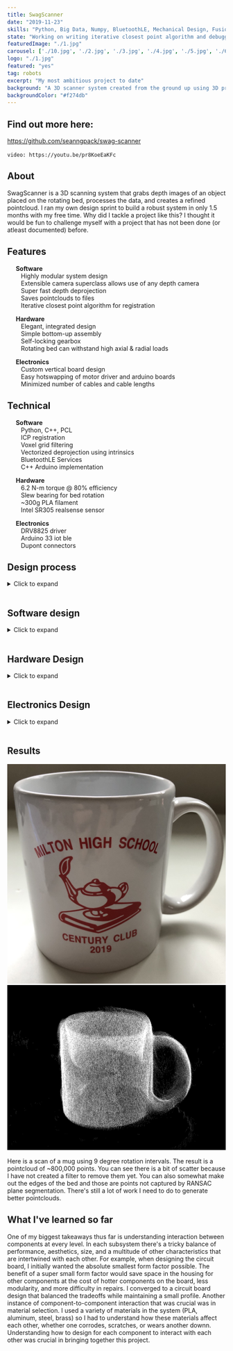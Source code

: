 ```yaml
---
title: SwagScanner
date: "2019-11-23"
skills: "Python, Big Data, Numpy, BluetoothLE, Mechanical Design, Fusion360, electronics, soldering"
state: "Working on writing iterative closest point algorithm and debugging"
featuredImage: "./1.jpg"
carousel: ['./10.jpg', './2.jpg', './3.jpg', './4.jpg', './5.jpg', './6.jpg', './7.jpg', './8.jpg', './9.jpg']
logo: "./1.jpg"
featured: "yes"
tag: robots
excerpt: "My most ambitious project to date"
background: "A 3D scanner system created from the ground up using 3D printing, Python, and C++. Utilizes depth images to create virtual models of scanned objects."
backgroundColor: "#f274db"
---
```


## Find out more here: 
https://github.com/seanngpack/swag-scanner

`video: https://youtu.be/pr8KoeEaKFc`


## About

SwagScanner is a 3D scanning system that grabs depth images of an object placed on the rotating bed, processes the data, and creates a refined pointcloud. I ran my own design sprint to build a robust system in only 1.5 months with my free time. Why did I tackle a project like this? I thought it would be fun to challenge myself with a project that has not been done (or atleast documented) before.

## Features

&nbsp;&nbsp;&nbsp;&nbsp; **Software** \
&nbsp;&nbsp;&nbsp;&nbsp;&nbsp;&nbsp;&nbsp; Highly modular system design \
&nbsp;&nbsp;&nbsp;&nbsp;&nbsp;&nbsp;&nbsp; Extensible camera superclass allows use of any depth camera \
&nbsp;&nbsp;&nbsp;&nbsp;&nbsp;&nbsp;&nbsp; Super fast depth deprojection \
&nbsp;&nbsp;&nbsp;&nbsp;&nbsp;&nbsp;&nbsp; Saves pointclouds to files \
&nbsp;&nbsp;&nbsp;&nbsp;&nbsp;&nbsp;&nbsp; Iterative closest point algorithm for registration 

&nbsp;&nbsp;&nbsp;&nbsp; **Hardware** \
&nbsp;&nbsp;&nbsp;&nbsp;&nbsp;&nbsp;&nbsp; Elegant, integrated design \
&nbsp;&nbsp;&nbsp;&nbsp;&nbsp;&nbsp;&nbsp; Simple bottom-up assembly \
&nbsp;&nbsp;&nbsp;&nbsp;&nbsp;&nbsp;&nbsp; Self-locking gearbox \
&nbsp;&nbsp;&nbsp;&nbsp;&nbsp;&nbsp;&nbsp; Rotating bed can withstand high axial & radial loads 

&nbsp;&nbsp;&nbsp;&nbsp; **Electronics** \
&nbsp;&nbsp;&nbsp;&nbsp;&nbsp;&nbsp;&nbsp; Custom vertical board design \
&nbsp;&nbsp;&nbsp;&nbsp;&nbsp;&nbsp;&nbsp; Easy hotswapping of motor driver and arduino boards \
&nbsp;&nbsp;&nbsp;&nbsp;&nbsp;&nbsp;&nbsp; Minimized number of cables and cable lengths

## Technical

&nbsp;&nbsp;&nbsp;&nbsp; **Software** \
&nbsp;&nbsp;&nbsp;&nbsp;&nbsp;&nbsp;&nbsp; Python, C++, PCL  \
&nbsp;&nbsp;&nbsp;&nbsp;&nbsp;&nbsp;&nbsp; ICP registration \
&nbsp;&nbsp;&nbsp;&nbsp;&nbsp;&nbsp;&nbsp; Voxel grid filtering \
&nbsp;&nbsp;&nbsp;&nbsp;&nbsp;&nbsp;&nbsp; Vectorized deprojection using intrinsics \
&nbsp;&nbsp;&nbsp;&nbsp;&nbsp;&nbsp;&nbsp; BluetoothLE Services \
&nbsp;&nbsp;&nbsp;&nbsp;&nbsp;&nbsp;&nbsp; C++ Arduino implementation 

&nbsp;&nbsp;&nbsp;&nbsp; **Hardware** \
&nbsp;&nbsp;&nbsp;&nbsp;&nbsp;&nbsp;&nbsp; 6.2 N-m torque @ 80% efficiency \
&nbsp;&nbsp;&nbsp;&nbsp;&nbsp;&nbsp;&nbsp; Slew bearing for bed rotation \
&nbsp;&nbsp;&nbsp;&nbsp;&nbsp;&nbsp;&nbsp; ~300g PLA filament \
&nbsp;&nbsp;&nbsp;&nbsp;&nbsp;&nbsp;&nbsp; Intel SR305 realsense sensor

&nbsp;&nbsp;&nbsp;&nbsp; **Electronics** \
&nbsp;&nbsp;&nbsp;&nbsp;&nbsp;&nbsp;&nbsp; DRV8825 driver \
&nbsp;&nbsp;&nbsp;&nbsp;&nbsp;&nbsp;&nbsp; Arduino 33 iot ble \
&nbsp;&nbsp;&nbsp;&nbsp;&nbsp;&nbsp;&nbsp; Dupont connectors

## Design process
<details>
  <summary>Click to expand</summary>
</br> 
Here is a breakdown of the design sprint I ran and some of my design decisions that I made during the process
</br>
</br>

* weeks 1-2 

  I spent the first couple weeks researching what I was getting myself into. I took a deep dive into how 3D imaging systems worked and the different paths I could take. I also looked into different mechanisms I could use to achieve this. There were so many different paths and I had to narrow down my choices based on some criteria: robustness, quality, implementation feasibility, and size.

* weeks 2-3

  I created a stacked board design during this timeframe. I made the design very compact and modular with the ability to hotswap components solder-free. I choice the DRV8825 to drive my stepper, a small 24 oz-in NEMA 17 motor. I also wanted the wiring to be very compact and simple so I wired the stepper and arduino on the same powerline. Normally this would require a voltage step-down component such as a linear regulator or switching regulator to step the voltage down from 12V -> 7V for the arduino but I ordered the Arduino 33 iot ble which had a high quality stepping regulator built-in already. It was like solving a puzzle with every step I took because I designed for hot swapping ability, easy disassembly, and simplified cable design and I ended up with a simple and elegant solution to my criteria.

* weeks 3-5

  I designed the entirety of the system housing during these few weeks. There were an endless list of different hardware designs I had drawn up so I decided to pursue my top 3 in parallel and develop them. I ran a design sprint that I call an Darwinian Design Sprint where I pursued viable ideas, developed them, and as they became more grown I weeded out the weaker ones. This design sprint worked well for me because all my initial designs seemed to accomplish my hardware criteria, but my unknown variable was how well I could implement each design so this sprint allowed me to to solve for that unknown. In parallel with creating the designs on Fusion360, I ordered parts to prototype them as they were being worked out. My timeline was concisely laid out, allocating time for design, prototyping, and assembling. I wasted no time waiting for parts to arrive.

* weeks 4-6

  As I was wrapping up hardware design I started learning pointcloud theory and began working on software design. I drew out an extensible and robust system architecture for my project. In this time I learned BluetoothLE design and created my own services and characteristics for bluetooth functionality. I also learned asynchronous design so my system could create threaded workers to listen for notifications from the Arduino. I also learned about depth imaging, pointclouds, and processing algorithms.

* weeks 6-

   Well, I'm in school now so I don't have much time to work on SwagScanner. I plan on furthering development after I graduate and find a job.


</details> 
</br>


## Software design
<details>
  <summary>Click to expand</summary>
</br>

### Entry Point
First, we define the entry point of the application `scan.py` and create a `Scan()` object to handle abstracting each major steps in the scanning pipeline to be run sequentially (note: not all actions are synchronous in SwagScanner!)

### Camera()
The `Camera()` class is a superclass that can be extended to provide ability to use any depth camera. Looking at the `D435` object, we override the `get_intrinsics()` method with RealSense API calls to get the intrinsics of the camera.

### Arduino()
The `Arduino()` class provides methods to initialize the Arduino and send bluetooth commands to it. We subscribe to asynchronous notifications from a custom bluetooth service which provides table state information.

### DepthProcessor()
This class is a class factory builder that takes in a `Camera()` object and a `boolean` flag and returns either a fast or slow depth processing unit. Using the fast unit, we gain the ability to use `deproject_depth_frame()` with vectorized math operations for point to pixel deprojection. The slow unit utilizes a **much (300x)** slower double for loop to perform that task. One drawback with the fast deprojection method is that it does not account for any distortion models in the frame. If you are using Intel depth cameras that is OK because the developers advised against that since distortion is so low. The same may not be true for the Kinect however. Subclass the `DepthProcessor()` object and override the `deproject_depth_frame()` method if you would like to include your own distortion model.

### Filtering()
This provides the tools to perform voxel grid filtering which downsamples our pointcloud by the `leaf_size` parameter and saves it. This step is essential for registration because performing registration on a massive pointcloud would take a very long time to converge. One more thing we have to do in filtering is segment the plane from each pointcloud. We run the RANSAC (random sample concensus) algorithm and fit a plane model (ax + by + cz + d= 0) to our cloud and detect the inliers. Using the inliers and plane model, we can reject those points and obtain a pointcloud without a the scanning bed plane. This is essential to do before registration so that we don't take a subset of the cloud belonging to the plane and encounter a false-positive icp convergence.

### Registration()
The `Registration()` class provides the tools to iteratively register pairs of clouds. Using global iterative registration, we define a `global_transform` variable as the identity matrix of size 4x4. Then we apply the iterative closest point algorithm to a a source, target cloud pair and get the source -> target cloud transformation as a 4x4 transformation matrix. Then we take the inverse of that matrix `transf_inv` to get the transformation from target->source. We multiply the target by the global transform (remember: this is the first iteration, the `global_transform` is still the identity matrix) to get the target cloud in the same reference frame as the source and save the cloud. Then we dot product `global_transform` and `transf_inv` to update the global transformation. Move on to the next pair of clouds and repeat. 

</details>
</br>

## Hardware Design
<details>
  <summary>Click to expand</summary>
  </br>

Again with the theme of modularity, I designed the hardware to be easy to disassemble, reassemble, and be upgradeable. I went with a worm drive gearbox design for the rotating bed because of its inherit ability to resist backdriving. The driven gear is connected to a stainless steel shaft. The gear and mounting hub are secured to the shaft via set screws. I hate set screws with a passion--they always come undone and end up scoring your shaft. To alleviate the woes of set screws, I reduced the vertical forces acting on them by desgining the hardware stackup along the shaft so that the set screw components rest on axial thrust bearings. That way, atleast the weight of the set screw components won't act on the set screws. 
Because of 3D printing tolerances, there may be shaft misalignment in addition to misalignment between the gears due to the stepper motor mount. I mitigated this issue by designing the floating brace to be slightly compliant.

![compliant](./compliant.jpg)

Designing the turntable assembly to be assembled from the bottom-up in an intuitive way proved to be extremely challenging. I had many factors to considering including 3D printability, wall thicknesses to mask screw heads, structural integrity, and overall component-to-component interaction. I also optimized the design of each component to standardize fastener sizes. 

When I designed the electronics housing, I wanted the make the sides removable for easy access to the electronics for debugging. I designed a self-aligning sliding profile to resist motion in all axii except the Z (up and down).

![profile](./profile.jpg)

The aluminum pipe bridging the electronics housing and turntable is secured through friction on both ends.

![friction](./friction.jpg)

Overall, I think assembly is pretty easy--check out some photos of the build process.

![assembling1](./IMG_2133.jpg)
![assembling2](./IMG_2227.jpg)
![assembling3](./IMG_2211.jpg)
![assembling4](./IMG_2147.jpg)
![assembling5](./IMG_2135.jpg)
![assembling6](./IMG_2134.jpg)
![assembling7](./IMG_2214.jpg)

</details> 
</br>

## Electronics Design
<details>
  <summary>Click to expand</summary>
  </br>

For the electronics, I went with a stacked board design to save horizontal space for additional components I may add in the future. I designed the board to be very easy to hotswap components in the case that anything fails. I am powering the Arduino and stepper driver using a 12V 2a wall adapter. I did not add a voltage regulator such as a LM317 (cheap linear regulator) or a switching regulator to my Arduino because my Arduino iot33 comes with a MPM3610 which its [spec sheets](https://www.monolithicpower.com/en/mpm3610.html) indicate to be a large upgrade compared to the voltage regulator supplied in normal Arduinos. I also opted to use Dupont connectors instead of more secure JST connectors because I like the ease of cable removal with the Dupont connectors whereas I find JST connector to get stuck often.

![open](./circuitry1.jpg)
![Circuitr2](./circuitry2.jpg)
![Circuitry3](./circuitry3.jpg)

In the back you can see my TS80 soldering iron. It is worth the hype!

![Circuitry4](./circuitry4.jpg)

</details> 
</br>

## Results
![cup_pointcloud](./cup0.jpg)
![cup_pointcloud](./cup.jpg)

Here is a scan of a mug using 9 degree rotation intervals. The result is a pointcloud of ~800,000 points. You can see there is a bit of scatter because I have not created a filter to remove them yet. You can also somewhat make out the edges of the bed and those are points not captured by RANSAC plane segmentation. There's still a lot of work I need to do to generate better pointclouds.


## What I've learned so far
One of my biggest takeaways thus far is understanding interaction between components at every level. In each subsystem there's a tricky balance of performance, aesthetics, size, and a multitude of other characteristics that are intertwined with each other. For example, when designing the circuit board, I initially wanted the absolute smallest form factor possible. The benefit of a super small form factor would save space in the housing for other components at the cost of hotter components on the board, less modularity, and more difficulty in repairs. I converged to a circuit board design that balanced the tradeoffs while maintaining a small profile. Another instance of component-to-component interaction that was crucial was in material selection. I used a variety of materials in the system (PLA, aluminum, steel, brass) so I had to understand how these materials affect each other, whether one corrodes, scratches, or wears another downn. Understanding how to design for each component to interact with each other was crucial in bringing together this project.


